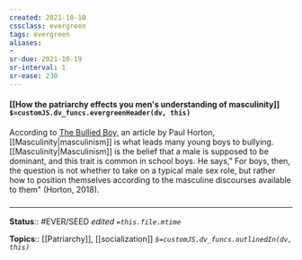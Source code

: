 ```yaml
---
created: 2021-10-10
cssclass: evergreen
tags: evergreen
aliases:
-
sr-due: 2021-10-19
sr-interval: 1
sr-ease: 230
---
```

#### [[How the patriarchy effects you men's understanding of masculinity]] `$=customJS.dv_funcs.evergreenHeader(dv, this)`

According to <u>The Bullied Boy,</u> an article by Paul Horton, [[Masculinity|masculinism]] is what leads many young boys to bullying. [[Masculinity|Masculinism]] is the belief that a male is supposed to be dominant, and this trait is common in school boys. He says," For boys, then, the question is not whether to take on a typical male sex role, but rather how to position themselves according to the masculine discourses available to them" (Horton, 2018).

### <hr class="footnote"/>

**Status**:: #EVER/SEED
*edited `=this.file.mtime`*

**Topics**:: [[Patriarchy]], [[socialization]]
*`$=customJS.dv_funcs.outlinedIn(dv, this)`*


